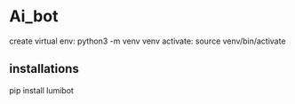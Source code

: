# Ai_bot

create virtual env: python3 -m venv venv
activate: source venv/bin/activate

## installations
pip install lumibot
